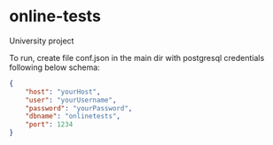 # online-tests
University project

To run, create file conf.json in the main dir with postgresql credentials following below schema:

```json
{
    "host": "yourHost",
    "user": "yourUsername",
    "password": "yourPassword",
    "dbname": "onlinetests",
    "port": 1234
}